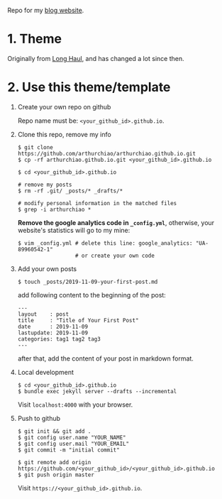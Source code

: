 Repo for my [blog website](https://arthurchiao.github.io).

# 1. Theme

Originally from [Long Haul](http://github.com/brianmaierjr/long-haul),
and has changed a lot since then.

# 2. Use this theme/template

1. Create your own repo on github

    Repo name must be: `<your_github_id>.github.io`.

2. Clone this repo, remove my info

    ```shell
    $ git clone https://github.com/arthurchiao/arthurchiao.github.io.git
    $ cp -rf arthurchiao.github.io.git <your_github_id>.github.io
    
    $ cd <your_github_id>.github.io
    
    # remove my posts
    $ rm -rf .git/ _posts/* _drafts/*
    
    # modify personal information in the matched files
    $ grep -i arthurchiao *
    ```

    **Remove the google analytics code in `_config.yml`**, otherwise, your
    website's statistics will go to my mine:

    ```shell
    $ vim _config.yml # delete this line: google_analytics: "UA-89960542-1"
                      # or create your own code
    ```

3. Add your own posts

    ```
    $ touch _posts/2019-11-09-your-first-post.md
    ```

    add following content to the beginning of the post:

    ```
    ---
    layout    : post
    title     : "Title of Your First Post"
    date      : 2019-11-09
    lastupdate: 2019-11-09
    categories: tag1 tag2 tag3
    ---
    ```

    after that, add the content of your post in markdown format.

4. Local development

    ```shell
    $ cd <your_github_id>.github.io
    $ bundle exec jekyll server --drafts --incremental
    ```

    Visit `localhost:4000` with your browser.

5. Push to github

    ```shell
    $ git init && git add .
    $ git config user.name "YOUR_NAME"
    $ git config user.mail "YOUR_EMAIL"
    $ git commit -m "initial commit"

    $ git remote add origin https://github.com/<your_github_id>/<your_github_id>.github.io
    $ git push origin master
    ```

    Visit `https://<your_github_id>.github.io`.
